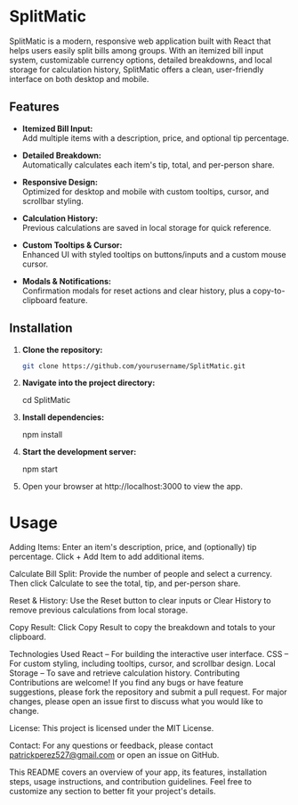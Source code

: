 # SplitMatic

SplitMatic is a modern, responsive web application built with React that helps users easily split bills among groups. With an itemized bill input system, customizable currency options, detailed breakdowns, and local storage for calculation history, SplitMatic offers a clean, user-friendly interface on both desktop and mobile.

## Features

- **Itemized Bill Input:**  
  Add multiple items with a description, price, and optional tip percentage.
  
- **Detailed Breakdown:**  
  Automatically calculates each item's tip, total, and per-person share.
  
- **Responsive Design:**  
  Optimized for desktop and mobile with custom tooltips, cursor, and scrollbar styling.
  
- **Calculation History:**  
  Previous calculations are saved in local storage for quick reference.
  
- **Custom Tooltips & Cursor:**  
  Enhanced UI with styled tooltips on buttons/inputs and a custom mouse cursor.
  
- **Modals & Notifications:**  
  Confirmation modals for reset actions and clear history, plus a copy-to-clipboard feature.

## Installation

1. **Clone the repository:**

   ```bash
   git clone https://github.com/yourusername/SplitMatic.git

2. **Navigate into the project directory:**

    cd SplitMatic

3. **Install dependencies:**

    npm install

4. **Start the development server:**

    npm start

5. Open your browser at http://localhost:3000 to view the app.

# Usage
Adding Items:
Enter an item's description, price, and (optionally) tip percentage. Click + Add Item to add additional items.

Calculate Bill Split:
Provide the number of people and select a currency. Then click Calculate to see the total, tip, and per-person share.

Reset & History:
Use the Reset button to clear inputs or Clear History to remove previous calculations from local storage.

Copy Result:
Click Copy Result to copy the breakdown and totals to your clipboard.

Technologies Used
React – For building the interactive user interface.
CSS – For custom styling, including tooltips, cursor, and scrollbar design.
Local Storage – To save and retrieve calculation history.
Contributing
Contributions are welcome! If you find any bugs or have feature suggestions, please fork the repository and submit a pull request. For major changes, please open an issue first to discuss what you would like to change.

License: This project is licensed under the MIT License.

Contact: For any questions or feedback, please contact patrickperez527@gmail.com or open an issue on GitHub.

This README covers an overview of your app, its features, installation steps, usage instructions, and contribution guidelines. Feel free to customize any section to better fit your project's details.

